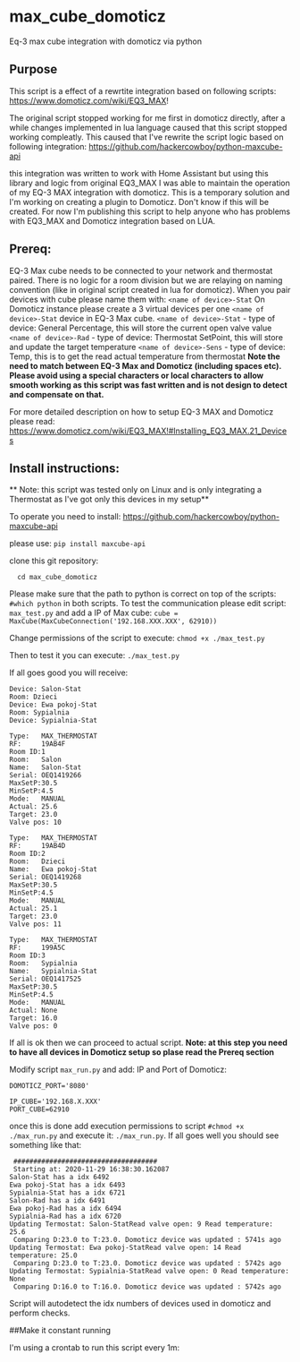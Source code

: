 # max_cube_domoticz
Eq-3 max cube integration with domoticz via python

## Purpose

This script is a effect of a rewrtite integration based on following scripts: 
https://www.domoticz.com/wiki/EQ3_MAX!

The original script stopped working for me first in domoticz directly, after a while changes implemented in lua language caused that this script stopped working compleatly. 
This caused that I've rewrite the script logic based on following integration: 
https://github.com/hackercowboy/python-maxcube-api

this integration was written to work with Home Assistant but using this library and logic from original EQ3_MAX I was able to maintain the operation of my EQ-3 MAX integration with domoticz. This is a temporary solution and I'm working on creating a plugin to Domoticz. Don't know if this will be created. For now I'm publishing this script to help anyone who has problems with EQ3_MAX and Domoticz integration based on LUA. 

## Prereq: 

EQ-3 Max cube needs to be connected to your network and thermostat paired. There is no logic for a room division but we are relaying on naming convention (like in original script created in lua for domoticz). When you pair devices with cube please name them with: 
```<name of device>-Stat```
On Domoticz instance please create a 3 virtual devices per one ```<name of device>-Stat``` device in EQ-3 Max cube. 
```<name of device>-Stat``` - type of device: General Percentage, this will store the current open valve value
```<name of device>-Rad```  - type of device: Thermostat SetPoint, this will store and update the target temperature
```<name of device>-Sens``` - type of device: Temp, this is to get the read actual temperature from thermostat 
**Note the <name of device> need to match between EQ-3 Max and Domoticz (including spaces etc). Please avoid using a special characters or local characters to allow smooth working as this script was fast written and is not design to detect and compensate on that.**

For more detailed description on how to setup EQ-3 MAX and Domoticz please read: 
https://www.domoticz.com/wiki/EQ3_MAX!#Installing_EQ3_MAX.21_Devices

## Install instructions: 

** Note: this script was tested only on Linux and is only integrating a Thermostat as I've got only this devices in my setup**

To operate you need to install:
https://github.com/hackercowboy/python-maxcube-api

please use: 
``` pip install maxcube-api ```

clone this git repository: 
``` git clone 
  cd max_cube_domoticz
  ```

Please make sure that the path to python is correct on top of the scripts:
``` #which python ``` in both scripts. 
To test the communication please edit script: ``` max_test.py ``` and add a IP of Max cube: 
``` cube = MaxCube(MaxCubeConnection('192.168.XXX.XXX', 62910)) ```

Change permissions of the script to execute: 
``` chmod +x ./max_test.py ```

Then to test it you can execute: 
``` ./max_test.py ```

If all goes good you will receive: 
```Room: Salon
Device: Salon-Stat
Room: Dzieci
Device: Ewa pokoj-Stat
Room: Sypialnia
Device: Sypialnia-Stat

Type:   MAX_THERMOSTAT
RF:     19AB4F
Room ID:1
Room:   Salon
Name:   Salon-Stat
Serial: OEQ1419266
MaxSetP:30.5
MinSetP:4.5
Mode:   MANUAL
Actual: 25.6
Target: 23.0
Valve pos: 10

Type:   MAX_THERMOSTAT
RF:     19AB4D
Room ID:2
Room:   Dzieci
Name:   Ewa pokoj-Stat
Serial: OEQ1419268
MaxSetP:30.5
MinSetP:4.5
Mode:   MANUAL
Actual: 25.1
Target: 23.0
Valve pos: 11

Type:   MAX_THERMOSTAT
RF:     199A5C
Room ID:3
Room:   Sypialnia
Name:   Sypialnia-Stat
Serial: OEQ1417525
MaxSetP:30.5
MinSetP:4.5
Mode:   MANUAL
Actual: None
Target: 16.0
Valve pos: 0
```
If all is ok then we can proceed to actual script. **Note: at this step you need to have all devices in Domoticz setup so plase read the Prereq section**

Modify script ```max_run.py``` and add: 
IP and Port of Domoticz: 
```DOMOTICZ_IP='192.168.XXX.XXX'
DOMOTICZ_PORT='8080'

IP_CUBE='192.168.X.XXX'
PORT_CUBE=62910
```
once this is done add execution permissions to script ```#chmod +x ./max_run.py``` and execute it: ```./max_run.py```. If all goes well you should see something like that: 
```$ ./max_run.py
 ####################################
 Starting at: 2020-11-29 16:38:30.162087
Salon-Stat has a idx 6492
Ewa pokoj-Stat has a idx 6493
Sypialnia-Stat has a idx 6721
Salon-Rad has a idx 6491
Ewa pokoj-Rad has a idx 6494
Sypialnia-Rad has a idx 6720
Updating Termostat: Salon-StatRead valve open: 9 Read temperature: 25.6
 Comparing D:23.0 to T:23.0. Domoticz device was updated : 5741s ago
Updating Termostat: Ewa pokoj-StatRead valve open: 14 Read temperature: 25.0
 Comparing D:23.0 to T:23.0. Domoticz device was updated : 5742s ago
Updating Termostat: Sypialnia-StatRead valve open: 0 Read temperature: None
 Comparing D:16.0 to T:16.0. Domoticz device was updated : 5742s ago
```

Script will autodetect the idx numbers of devices used in domoticz and perform checks. 

##Make it constant running 

I'm using a crontab to run this script every 1m: 
